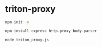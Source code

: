 # triton-proxy

```bash
npm init -y

npm install express http-proxy body-parser

node triton_proxy.js
```
